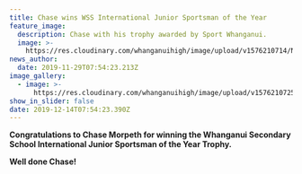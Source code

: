 ```yaml
---
title: Chase wins WSS International Junior Sportsman of the Year
feature_image:
  description: Chase with his trophy awarded by Sport Whanganui.
  image: >-
    https://res.cloudinary.com/whanganuihigh/image/upload/v1576210714/News/Chase%20Morpeth.International%20Jnr%20Sportsman%20of%20the%20Year%20Trophy/thumbnail_3.jpg
news_author:
  date: 2019-11-29T07:54:23.213Z
image_gallery:
  - image: >-
      https://res.cloudinary.com/whanganuihigh/image/upload/v1576210725/News/Chase%20Morpeth.International%20Jnr%20Sportsman%20of%20the%20Year%20Trophy/IMG_5976_1.jpg
show_in_slider: false
date: 2019-12-14T07:54:23.390Z
---
```

**Congratulations to Chase Morpeth for winning the Whanganui Secondary School International Junior Sportsman of the Year Trophy.**

**Well done Chase!**


 
